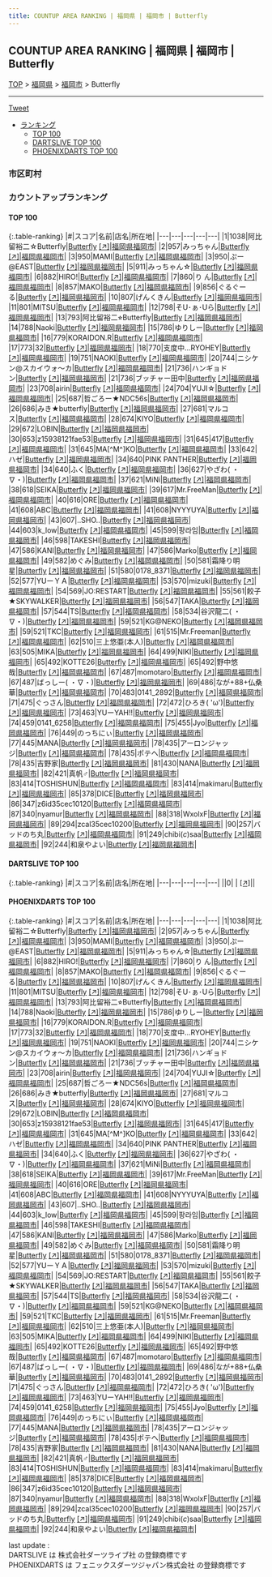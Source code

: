 ```yaml
---
title: COUNTUP AREA RANKING | 福岡県 | 福岡市 | Butterfly
---
```

## COUNTUP AREA RANKING | 福岡県 | 福岡市 | Butterfly

[TOP](/darts/rank/) > [福岡県](/darts/rank/福岡県/) > [福岡市](/darts/rank/福岡県/福岡市/) > Butterfly

___

<a href="https://twitter.com/share?ref_src=twsrc%5Etfw" data-text="COUNTUP AREA RANKING | 福岡県福岡市Butterfly" class="twitter-share-button" data-hashtags="DARTSLIVE,PHOENIXDARTS,darts,ダーツ" data-show-count="false">Tweet</a>

* [ランキング](#カウントアップランキング)
    * [TOP 100](#top-100)
    * [DARTSLIVE TOP 100](#dartslive-top-100)
    * [PHOENIXDARTS TOP 100](#phoenixdarts-top-100)

### 市区町村

<ul>

</ul>

### カウントアップランキング

#### TOP 100



{:.table-ranking}
|#|スコア|名前|店名|所在地|
|---|---|---|---|---|
|1|1038|<span class="rank-name-pd">阿比留裕二☆Butterfly</span>|<a href="/darts/rank/shops/8212.html">Butterfly</a> <a href="https://vs.phoenixdarts.com/jp/shop/shopDetailInfo/s_8212?s_seq=8212">[↗]</a>|<a href="/darts/rank/福岡県/福岡市">福岡県福岡市</a>|
|2|957|<span class="rank-name-pd">みっちゃん</span>|<a href="/darts/rank/shops/8212.html">Butterfly</a> <a href="https://vs.phoenixdarts.com/jp/shop/shopDetailInfo/s_8212?s_seq=8212">[↗]</a>|<a href="/darts/rank/福岡県/福岡市">福岡県福岡市</a>|
|3|950|<span class="rank-name-pd">MAMI</span>|<a href="/darts/rank/shops/8212.html">Butterfly</a> <a href="https://vs.phoenixdarts.com/jp/shop/shopDetailInfo/s_8212?s_seq=8212">[↗]</a>|<a href="/darts/rank/福岡県/福岡市">福岡県福岡市</a>|
|3|950|<span class="rank-name-pd">ぷー@EAST</span>|<a href="/darts/rank/shops/8212.html">Butterfly</a> <a href="https://vs.phoenixdarts.com/jp/shop/shopDetailInfo/s_8212?s_seq=8212">[↗]</a>|<a href="/darts/rank/福岡県/福岡市">福岡県福岡市</a>|
|5|911|<span class="rank-name-pd">みっちゃん☆</span>|<a href="/darts/rank/shops/8212.html">Butterfly</a> <a href="https://vs.phoenixdarts.com/jp/shop/shopDetailInfo/s_8212?s_seq=8212">[↗]</a>|<a href="/darts/rank/福岡県/福岡市">福岡県福岡市</a>|
|6|882|<span class="rank-name-pd">HIRO!</span>|<a href="/darts/rank/shops/8212.html">Butterfly</a> <a href="https://vs.phoenixdarts.com/jp/shop/shopDetailInfo/s_8212?s_seq=8212">[↗]</a>|<a href="/darts/rank/福岡県/福岡市">福岡県福岡市</a>|
|7|860|<span class="rank-name-pd">り  ん</span>|<a href="/darts/rank/shops/8212.html">Butterfly</a> <a href="https://vs.phoenixdarts.com/jp/shop/shopDetailInfo/s_8212?s_seq=8212">[↗]</a>|<a href="/darts/rank/福岡県/福岡市">福岡県福岡市</a>|
|8|857|<span class="rank-name-pd">MAKO</span>|<a href="/darts/rank/shops/8212.html">Butterfly</a> <a href="https://vs.phoenixdarts.com/jp/shop/shopDetailInfo/s_8212?s_seq=8212">[↗]</a>|<a href="/darts/rank/福岡県/福岡市">福岡県福岡市</a>|
|9|856|<span class="rank-name-pd">ぐるぐーる</span>|<a href="/darts/rank/shops/8212.html">Butterfly</a> <a href="https://vs.phoenixdarts.com/jp/shop/shopDetailInfo/s_8212?s_seq=8212">[↗]</a>|<a href="/darts/rank/福岡県/福岡市">福岡県福岡市</a>|
|10|807|<span class="rank-name-pd">げんくきん</span>|<a href="/darts/rank/shops/8212.html">Butterfly</a> <a href="https://vs.phoenixdarts.com/jp/shop/shopDetailInfo/s_8212?s_seq=8212">[↗]</a>|<a href="/darts/rank/福岡県/福岡市">福岡県福岡市</a>|
|11|801|<span class="rank-name-pd">MITSU</span>|<a href="/darts/rank/shops/8212.html">Butterfly</a> <a href="https://vs.phoenixdarts.com/jp/shop/shopDetailInfo/s_8212?s_seq=8212">[↗]</a>|<a href="/darts/rank/福岡県/福岡市">福岡県福岡市</a>|
|12|798|<span class="rank-name-pd">そU･ぁ･Uら</span>|<a href="/darts/rank/shops/8212.html">Butterfly</a> <a href="https://vs.phoenixdarts.com/jp/shop/shopDetailInfo/s_8212?s_seq=8212">[↗]</a>|<a href="/darts/rank/福岡県/福岡市">福岡県福岡市</a>|
|13|793|<span class="rank-name-pd">阿比留裕二⭐︎Butterfly</span>|<a href="/darts/rank/shops/8212.html">Butterfly</a> <a href="https://vs.phoenixdarts.com/jp/shop/shopDetailInfo/s_8212?s_seq=8212">[↗]</a>|<a href="/darts/rank/福岡県/福岡市">福岡県福岡市</a>|
|14|788|<span class="rank-name-pd">Naoki</span>|<a href="/darts/rank/shops/8212.html">Butterfly</a> <a href="https://vs.phoenixdarts.com/jp/shop/shopDetailInfo/s_8212?s_seq=8212">[↗]</a>|<a href="/darts/rank/福岡県/福岡市">福岡県福岡市</a>|
|15|786|<span class="rank-name-pd">ゆりしー</span>|<a href="/darts/rank/shops/8212.html">Butterfly</a> <a href="https://vs.phoenixdarts.com/jp/shop/shopDetailInfo/s_8212?s_seq=8212">[↗]</a>|<a href="/darts/rank/福岡県/福岡市">福岡県福岡市</a>|
|16|779|<span class="rank-name-pd">KORAIDON.R</span>|<a href="/darts/rank/shops/8212.html">Butterfly</a> <a href="https://vs.phoenixdarts.com/jp/shop/shopDetailInfo/s_8212?s_seq=8212">[↗]</a>|<a href="/darts/rank/福岡県/福岡市">福岡県福岡市</a>|
|17|773|<span class="rank-name-pd">32</span>|<a href="/darts/rank/shops/8212.html">Butterfly</a> <a href="https://vs.phoenixdarts.com/jp/shop/shopDetailInfo/s_8212?s_seq=8212">[↗]</a>|<a href="/darts/rank/福岡県/福岡市">福岡県福岡市</a>|
|18|770|<span class="rank-name-pd">支度中…RYOHEY</span>|<a href="/darts/rank/shops/8212.html">Butterfly</a> <a href="https://vs.phoenixdarts.com/jp/shop/shopDetailInfo/s_8212?s_seq=8212">[↗]</a>|<a href="/darts/rank/福岡県/福岡市">福岡県福岡市</a>|
|19|751|<span class="rank-name-pd">NAOKI</span>|<a href="/darts/rank/shops/8212.html">Butterfly</a> <a href="https://vs.phoenixdarts.com/jp/shop/shopDetailInfo/s_8212?s_seq=8212">[↗]</a>|<a href="/darts/rank/福岡県/福岡市">福岡県福岡市</a>|
|20|744|<span class="rank-name-pd">ニシケン@スカイウォ～カ</span>|<a href="/darts/rank/shops/8212.html">Butterfly</a> <a href="https://vs.phoenixdarts.com/jp/shop/shopDetailInfo/s_8212?s_seq=8212">[↗]</a>|<a href="/darts/rank/福岡県/福岡市">福岡県福岡市</a>|
|21|736|<span class="rank-name-pd">ハンギョドン</span>|<a href="/darts/rank/shops/8212.html">Butterfly</a> <a href="https://vs.phoenixdarts.com/jp/shop/shopDetailInfo/s_8212?s_seq=8212">[↗]</a>|<a href="/darts/rank/福岡県/福岡市">福岡県福岡市</a>|
|21|736|<span class="rank-name-pd">ブッチャー田中</span>|<a href="/darts/rank/shops/8212.html">Butterfly</a> <a href="https://vs.phoenixdarts.com/jp/shop/shopDetailInfo/s_8212?s_seq=8212">[↗]</a>|<a href="/darts/rank/福岡県/福岡市">福岡県福岡市</a>|
|23|708|<span class="rank-name-pd">airin</span>|<a href="/darts/rank/shops/8212.html">Butterfly</a> <a href="https://vs.phoenixdarts.com/jp/shop/shopDetailInfo/s_8212?s_seq=8212">[↗]</a>|<a href="/darts/rank/福岡県/福岡市">福岡県福岡市</a>|
|24|704|<span class="rank-name-pd">YUJI☆</span>|<a href="/darts/rank/shops/8212.html">Butterfly</a> <a href="https://vs.phoenixdarts.com/jp/shop/shopDetailInfo/s_8212?s_seq=8212">[↗]</a>|<a href="/darts/rank/福岡県/福岡市">福岡県福岡市</a>|
|25|687|<span class="rank-name-pd">哲ごろー★NDC56s</span>|<a href="/darts/rank/shops/8212.html">Butterfly</a> <a href="https://vs.phoenixdarts.com/jp/shop/shopDetailInfo/s_8212?s_seq=8212">[↗]</a>|<a href="/darts/rank/福岡県/福岡市">福岡県福岡市</a>|
|26|686|<span class="rank-name-pd">みき★butterfly</span>|<a href="/darts/rank/shops/8212.html">Butterfly</a> <a href="https://vs.phoenixdarts.com/jp/shop/shopDetailInfo/s_8212?s_seq=8212">[↗]</a>|<a href="/darts/rank/福岡県/福岡市">福岡県福岡市</a>|
|27|681|<span class="rank-name-pd">マルコス</span>|<a href="/darts/rank/shops/8212.html">Butterfly</a> <a href="https://vs.phoenixdarts.com/jp/shop/shopDetailInfo/s_8212?s_seq=8212">[↗]</a>|<a href="/darts/rank/福岡県/福岡市">福岡県福岡市</a>|
|28|674|<span class="rank-name-pd">KIYO</span>|<a href="/darts/rank/shops/8212.html">Butterfly</a> <a href="https://vs.phoenixdarts.com/jp/shop/shopDetailInfo/s_8212?s_seq=8212">[↗]</a>|<a href="/darts/rank/福岡県/福岡市">福岡県福岡市</a>|
|29|672|<span class="rank-name-pd">LOBIN</span>|<a href="/darts/rank/shops/8212.html">Butterfly</a> <a href="https://vs.phoenixdarts.com/jp/shop/shopDetailInfo/s_8212?s_seq=8212">[↗]</a>|<a href="/darts/rank/福岡県/福岡市">福岡県福岡市</a>|
|30|653|<span class="rank-name-pd">z15938121fae53</span>|<a href="/darts/rank/shops/8212.html">Butterfly</a> <a href="https://vs.phoenixdarts.com/jp/shop/shopDetailInfo/s_8212?s_seq=8212">[↗]</a>|<a href="/darts/rank/福岡県/福岡市">福岡県福岡市</a>|
|31|645|<span class="rank-name-pd">417</span>|<a href="/darts/rank/shops/8212.html">Butterfly</a> <a href="https://vs.phoenixdarts.com/jp/shop/shopDetailInfo/s_8212?s_seq=8212">[↗]</a>|<a href="/darts/rank/福岡県/福岡市">福岡県福岡市</a>|
|31|645|<span class="rank-name-pd">MA[^M^]KO</span>|<a href="/darts/rank/shops/8212.html">Butterfly</a> <a href="https://vs.phoenixdarts.com/jp/shop/shopDetailInfo/s_8212?s_seq=8212">[↗]</a>|<a href="/darts/rank/福岡県/福岡市">福岡県福岡市</a>|
|33|642|<span class="rank-name-pd">ハゼ</span>|<a href="/darts/rank/shops/8212.html">Butterfly</a> <a href="https://vs.phoenixdarts.com/jp/shop/shopDetailInfo/s_8212?s_seq=8212">[↗]</a>|<a href="/darts/rank/福岡県/福岡市">福岡県福岡市</a>|
|34|640|<span class="rank-name-pd">PINK PANTHER</span>|<a href="/darts/rank/shops/8212.html">Butterfly</a> <a href="https://vs.phoenixdarts.com/jp/shop/shopDetailInfo/s_8212?s_seq=8212">[↗]</a>|<a href="/darts/rank/福岡県/福岡市">福岡県福岡市</a>|
|34|640|<span class="rank-name-pd">ふく</span>|<a href="/darts/rank/shops/8212.html">Butterfly</a> <a href="https://vs.phoenixdarts.com/jp/shop/shopDetailInfo/s_8212?s_seq=8212">[↗]</a>|<a href="/darts/rank/福岡県/福岡市">福岡県福岡市</a>|
|36|627|<span class="rank-name-pd">やざわ( ・∇・)</span>|<a href="/darts/rank/shops/8212.html">Butterfly</a> <a href="https://vs.phoenixdarts.com/jp/shop/shopDetailInfo/s_8212?s_seq=8212">[↗]</a>|<a href="/darts/rank/福岡県/福岡市">福岡県福岡市</a>|
|37|621|<span class="rank-name-pd">MiNi</span>|<a href="/darts/rank/shops/8212.html">Butterfly</a> <a href="https://vs.phoenixdarts.com/jp/shop/shopDetailInfo/s_8212?s_seq=8212">[↗]</a>|<a href="/darts/rank/福岡県/福岡市">福岡県福岡市</a>|
|38|618|<span class="rank-name-pd">SEIKA</span>|<a href="/darts/rank/shops/8212.html">Butterfly</a> <a href="https://vs.phoenixdarts.com/jp/shop/shopDetailInfo/s_8212?s_seq=8212">[↗]</a>|<a href="/darts/rank/福岡県/福岡市">福岡県福岡市</a>|
|39|617|<span class="rank-name-pd">Mr.FreeMan</span>|<a href="/darts/rank/shops/8212.html">Butterfly</a> <a href="https://vs.phoenixdarts.com/jp/shop/shopDetailInfo/s_8212?s_seq=8212">[↗]</a>|<a href="/darts/rank/福岡県/福岡市">福岡県福岡市</a>|
|40|616|<span class="rank-name-pd">ORE</span>|<a href="/darts/rank/shops/8212.html">Butterfly</a> <a href="https://vs.phoenixdarts.com/jp/shop/shopDetailInfo/s_8212?s_seq=8212">[↗]</a>|<a href="/darts/rank/福岡県/福岡市">福岡県福岡市</a>|
|41|608|<span class="rank-name-pd">ABC</span>|<a href="/darts/rank/shops/8212.html">Butterfly</a> <a href="https://vs.phoenixdarts.com/jp/shop/shopDetailInfo/s_8212?s_seq=8212">[↗]</a>|<a href="/darts/rank/福岡県/福岡市">福岡県福岡市</a>|
|41|608|<span class="rank-name-pd">NYYYUYA</span>|<a href="/darts/rank/shops/8212.html">Butterfly</a> <a href="https://vs.phoenixdarts.com/jp/shop/shopDetailInfo/s_8212?s_seq=8212">[↗]</a>|<a href="/darts/rank/福岡県/福岡市">福岡県福岡市</a>|
|43|607|<span class="rank-name-pd">..SHO..</span>|<a href="/darts/rank/shops/8212.html">Butterfly</a> <a href="https://vs.phoenixdarts.com/jp/shop/shopDetailInfo/s_8212?s_seq=8212">[↗]</a>|<a href="/darts/rank/福岡県/福岡市">福岡県福岡市</a>|
|44|603|<span class="rank-name-pd">k_low</span>|<a href="/darts/rank/shops/8212.html">Butterfly</a> <a href="https://vs.phoenixdarts.com/jp/shop/shopDetailInfo/s_8212?s_seq=8212">[↗]</a>|<a href="/darts/rank/福岡県/福岡市">福岡県福岡市</a>|
|45|599|<span class="rank-name-pd">팡라임</span>|<a href="/darts/rank/shops/8212.html">Butterfly</a> <a href="https://vs.phoenixdarts.com/jp/shop/shopDetailInfo/s_8212?s_seq=8212">[↗]</a>|<a href="/darts/rank/福岡県/福岡市">福岡県福岡市</a>|
|46|598|<span class="rank-name-pd">TAKESHI</span>|<a href="/darts/rank/shops/8212.html">Butterfly</a> <a href="https://vs.phoenixdarts.com/jp/shop/shopDetailInfo/s_8212?s_seq=8212">[↗]</a>|<a href="/darts/rank/福岡県/福岡市">福岡県福岡市</a>|
|47|586|<span class="rank-name-pd">KANI</span>|<a href="/darts/rank/shops/8212.html">Butterfly</a> <a href="https://vs.phoenixdarts.com/jp/shop/shopDetailInfo/s_8212?s_seq=8212">[↗]</a>|<a href="/darts/rank/福岡県/福岡市">福岡県福岡市</a>|
|47|586|<span class="rank-name-pd">Marko</span>|<a href="/darts/rank/shops/8212.html">Butterfly</a> <a href="https://vs.phoenixdarts.com/jp/shop/shopDetailInfo/s_8212?s_seq=8212">[↗]</a>|<a href="/darts/rank/福岡県/福岡市">福岡県福岡市</a>|
|49|582|<span class="rank-name-pd">めぐみ</span>|<a href="/darts/rank/shops/8212.html">Butterfly</a> <a href="https://vs.phoenixdarts.com/jp/shop/shopDetailInfo/s_8212?s_seq=8212">[↗]</a>|<a href="/darts/rank/福岡県/福岡市">福岡県福岡市</a>|
|50|581|<span class="rank-name-pd">霜降り明星</span>|<a href="/darts/rank/shops/8212.html">Butterfly</a> <a href="https://vs.phoenixdarts.com/jp/shop/shopDetailInfo/s_8212?s_seq=8212">[↗]</a>|<a href="/darts/rank/福岡県/福岡市">福岡県福岡市</a>|
|51|580|<span class="rank-name-pd">0178_8371</span>|<a href="/darts/rank/shops/8212.html">Butterfly</a> <a href="https://vs.phoenixdarts.com/jp/shop/shopDetailInfo/s_8212?s_seq=8212">[↗]</a>|<a href="/darts/rank/福岡県/福岡市">福岡県福岡市</a>|
|52|577|<span class="rank-name-pd">YUーＹＡ</span>|<a href="/darts/rank/shops/8212.html">Butterfly</a> <a href="https://vs.phoenixdarts.com/jp/shop/shopDetailInfo/s_8212?s_seq=8212">[↗]</a>|<a href="/darts/rank/福岡県/福岡市">福岡県福岡市</a>|
|53|570|<span class="rank-name-pd">mizuki</span>|<a href="/darts/rank/shops/8212.html">Butterfly</a> <a href="https://vs.phoenixdarts.com/jp/shop/shopDetailInfo/s_8212?s_seq=8212">[↗]</a>|<a href="/darts/rank/福岡県/福岡市">福岡県福岡市</a>|
|54|569|<span class="rank-name-pd">JO:RESTART</span>|<a href="/darts/rank/shops/8212.html">Butterfly</a> <a href="https://vs.phoenixdarts.com/jp/shop/shopDetailInfo/s_8212?s_seq=8212">[↗]</a>|<a href="/darts/rank/福岡県/福岡市">福岡県福岡市</a>|
|55|561|<span class="rank-name-pd">餃子★SKYWALKER</span>|<a href="/darts/rank/shops/8212.html">Butterfly</a> <a href="https://vs.phoenixdarts.com/jp/shop/shopDetailInfo/s_8212?s_seq=8212">[↗]</a>|<a href="/darts/rank/福岡県/福岡市">福岡県福岡市</a>|
|56|547|<span class="rank-name-pd">TAKA</span>|<a href="/darts/rank/shops/8212.html">Butterfly</a> <a href="https://vs.phoenixdarts.com/jp/shop/shopDetailInfo/s_8212?s_seq=8212">[↗]</a>|<a href="/darts/rank/福岡県/福岡市">福岡県福岡市</a>|
|57|544|<span class="rank-name-pd">TS</span>|<a href="/darts/rank/shops/8212.html">Butterfly</a> <a href="https://vs.phoenixdarts.com/jp/shop/shopDetailInfo/s_8212?s_seq=8212">[↗]</a>|<a href="/darts/rank/福岡県/福岡市">福岡県福岡市</a>|
|58|534|<span class="rank-name-pd">谷沢龍二( ・∇・)</span>|<a href="/darts/rank/shops/8212.html">Butterfly</a> <a href="https://vs.phoenixdarts.com/jp/shop/shopDetailInfo/s_8212?s_seq=8212">[↗]</a>|<a href="/darts/rank/福岡県/福岡市">福岡県福岡市</a>|
|59|521|<span class="rank-name-pd">KG@NEKO</span>|<a href="/darts/rank/shops/8212.html">Butterfly</a> <a href="https://vs.phoenixdarts.com/jp/shop/shopDetailInfo/s_8212?s_seq=8212">[↗]</a>|<a href="/darts/rank/福岡県/福岡市">福岡県福岡市</a>|
|59|521|<span class="rank-name-pd">TKC</span>|<a href="/darts/rank/shops/8212.html">Butterfly</a> <a href="https://vs.phoenixdarts.com/jp/shop/shopDetailInfo/s_8212?s_seq=8212">[↗]</a>|<a href="/darts/rank/福岡県/福岡市">福岡県福岡市</a>|
|61|515|<span class="rank-name-pd">Mr.Freeman</span>|<a href="/darts/rank/shops/8212.html">Butterfly</a> <a href="https://vs.phoenixdarts.com/jp/shop/shopDetailInfo/s_8212?s_seq=8212">[↗]</a>|<a href="/darts/rank/福岡県/福岡市">福岡県福岡市</a>|
|62|510|<span class="rank-name-pd">三上悠亜(本人)</span>|<a href="/darts/rank/shops/8212.html">Butterfly</a> <a href="https://vs.phoenixdarts.com/jp/shop/shopDetailInfo/s_8212?s_seq=8212">[↗]</a>|<a href="/darts/rank/福岡県/福岡市">福岡県福岡市</a>|
|63|505|<span class="rank-name-pd">MIKA</span>|<a href="/darts/rank/shops/8212.html">Butterfly</a> <a href="https://vs.phoenixdarts.com/jp/shop/shopDetailInfo/s_8212?s_seq=8212">[↗]</a>|<a href="/darts/rank/福岡県/福岡市">福岡県福岡市</a>|
|64|499|<span class="rank-name-pd">NIKI</span>|<a href="/darts/rank/shops/8212.html">Butterfly</a> <a href="https://vs.phoenixdarts.com/jp/shop/shopDetailInfo/s_8212?s_seq=8212">[↗]</a>|<a href="/darts/rank/福岡県/福岡市">福岡県福岡市</a>|
|65|492|<span class="rank-name-pd">KOTTE26</span>|<a href="/darts/rank/shops/8212.html">Butterfly</a> <a href="https://vs.phoenixdarts.com/jp/shop/shopDetailInfo/s_8212?s_seq=8212">[↗]</a>|<a href="/darts/rank/福岡県/福岡市">福岡県福岡市</a>|
|65|492|<span class="rank-name-pd">野中悠哉</span>|<a href="/darts/rank/shops/8212.html">Butterfly</a> <a href="https://vs.phoenixdarts.com/jp/shop/shopDetailInfo/s_8212?s_seq=8212">[↗]</a>|<a href="/darts/rank/福岡県/福岡市">福岡県福岡市</a>|
|67|487|<span class="rank-name-pd">momotaro</span>|<a href="/darts/rank/shops/8212.html">Butterfly</a> <a href="https://vs.phoenixdarts.com/jp/shop/shopDetailInfo/s_8212?s_seq=8212">[↗]</a>|<a href="/darts/rank/福岡県/福岡市">福岡県福岡市</a>|
|67|487|<span class="rank-name-pd">ばっしー( ・∇・)</span>|<a href="/darts/rank/shops/8212.html">Butterfly</a> <a href="https://vs.phoenixdarts.com/jp/shop/shopDetailInfo/s_8212?s_seq=8212">[↗]</a>|<a href="/darts/rank/福岡県/福岡市">福岡県福岡市</a>|
|69|486|<span class="rank-name-pd">なが+88+仏桑華</span>|<a href="/darts/rank/shops/8212.html">Butterfly</a> <a href="https://vs.phoenixdarts.com/jp/shop/shopDetailInfo/s_8212?s_seq=8212">[↗]</a>|<a href="/darts/rank/福岡県/福岡市">福岡県福岡市</a>|
|70|483|<span class="rank-name-pd">0141_2892</span>|<a href="/darts/rank/shops/8212.html">Butterfly</a> <a href="https://vs.phoenixdarts.com/jp/shop/shopDetailInfo/s_8212?s_seq=8212">[↗]</a>|<a href="/darts/rank/福岡県/福岡市">福岡県福岡市</a>|
|71|475|<span class="rank-name-pd">ぐっさん</span>|<a href="/darts/rank/shops/8212.html">Butterfly</a> <a href="https://vs.phoenixdarts.com/jp/shop/shopDetailInfo/s_8212?s_seq=8212">[↗]</a>|<a href="/darts/rank/福岡県/福岡市">福岡県福岡市</a>|
|72|472|<span class="rank-name-pd">ひろき( &#x27;ω&#x27;)</span>|<a href="/darts/rank/shops/8212.html">Butterfly</a> <a href="https://vs.phoenixdarts.com/jp/shop/shopDetailInfo/s_8212?s_seq=8212">[↗]</a>|<a href="/darts/rank/福岡県/福岡市">福岡県福岡市</a>|
|73|463|<span class="rank-name-pd">YUーYAH‼︎</span>|<a href="/darts/rank/shops/8212.html">Butterfly</a> <a href="https://vs.phoenixdarts.com/jp/shop/shopDetailInfo/s_8212?s_seq=8212">[↗]</a>|<a href="/darts/rank/福岡県/福岡市">福岡県福岡市</a>|
|74|459|<span class="rank-name-pd">0141_6258</span>|<a href="/darts/rank/shops/8212.html">Butterfly</a> <a href="https://vs.phoenixdarts.com/jp/shop/shopDetailInfo/s_8212?s_seq=8212">[↗]</a>|<a href="/darts/rank/福岡県/福岡市">福岡県福岡市</a>|
|75|455|<span class="rank-name-pd">Jyo</span>|<a href="/darts/rank/shops/8212.html">Butterfly</a> <a href="https://vs.phoenixdarts.com/jp/shop/shopDetailInfo/s_8212?s_seq=8212">[↗]</a>|<a href="/darts/rank/福岡県/福岡市">福岡県福岡市</a>|
|76|449|<span class="rank-name-pd">のっちにぃ</span>|<a href="/darts/rank/shops/8212.html">Butterfly</a> <a href="https://vs.phoenixdarts.com/jp/shop/shopDetailInfo/s_8212?s_seq=8212">[↗]</a>|<a href="/darts/rank/福岡県/福岡市">福岡県福岡市</a>|
|77|445|<span class="rank-name-pd">MANA</span>|<a href="/darts/rank/shops/8212.html">Butterfly</a> <a href="https://vs.phoenixdarts.com/jp/shop/shopDetailInfo/s_8212?s_seq=8212">[↗]</a>|<a href="/darts/rank/福岡県/福岡市">福岡県福岡市</a>|
|78|435|<span class="rank-name-pd">アーロンジャッジ</span>|<a href="/darts/rank/shops/8212.html">Butterfly</a> <a href="https://vs.phoenixdarts.com/jp/shop/shopDetailInfo/s_8212?s_seq=8212">[↗]</a>|<a href="/darts/rank/福岡県/福岡市">福岡県福岡市</a>|
|78|435|<span class="rank-name-pd">ポテヘ</span>|<a href="/darts/rank/shops/8212.html">Butterfly</a> <a href="https://vs.phoenixdarts.com/jp/shop/shopDetailInfo/s_8212?s_seq=8212">[↗]</a>|<a href="/darts/rank/福岡県/福岡市">福岡県福岡市</a>|
|78|435|<span class="rank-name-pd">吉野家</span>|<a href="/darts/rank/shops/8212.html">Butterfly</a> <a href="https://vs.phoenixdarts.com/jp/shop/shopDetailInfo/s_8212?s_seq=8212">[↗]</a>|<a href="/darts/rank/福岡県/福岡市">福岡県福岡市</a>|
|81|430|<span class="rank-name-pd">NANA</span>|<a href="/darts/rank/shops/8212.html">Butterfly</a> <a href="https://vs.phoenixdarts.com/jp/shop/shopDetailInfo/s_8212?s_seq=8212">[↗]</a>|<a href="/darts/rank/福岡県/福岡市">福岡県福岡市</a>|
|82|421|<span class="rank-name-pd">真帆♂</span>|<a href="/darts/rank/shops/8212.html">Butterfly</a> <a href="https://vs.phoenixdarts.com/jp/shop/shopDetailInfo/s_8212?s_seq=8212">[↗]</a>|<a href="/darts/rank/福岡県/福岡市">福岡県福岡市</a>|
|83|414|<span class="rank-name-pd">TOSHISHUN</span>|<a href="/darts/rank/shops/8212.html">Butterfly</a> <a href="https://vs.phoenixdarts.com/jp/shop/shopDetailInfo/s_8212?s_seq=8212">[↗]</a>|<a href="/darts/rank/福岡県/福岡市">福岡県福岡市</a>|
|83|414|<span class="rank-name-pd">makimaru</span>|<a href="/darts/rank/shops/8212.html">Butterfly</a> <a href="https://vs.phoenixdarts.com/jp/shop/shopDetailInfo/s_8212?s_seq=8212">[↗]</a>|<a href="/darts/rank/福岡県/福岡市">福岡県福岡市</a>|
|85|378|<span class="rank-name-pd">DICE</span>|<a href="/darts/rank/shops/8212.html">Butterfly</a> <a href="https://vs.phoenixdarts.com/jp/shop/shopDetailInfo/s_8212?s_seq=8212">[↗]</a>|<a href="/darts/rank/福岡県/福岡市">福岡県福岡市</a>|
|86|347|<span class="rank-name-pd">z6id35cec10120</span>|<a href="/darts/rank/shops/8212.html">Butterfly</a> <a href="https://vs.phoenixdarts.com/jp/shop/shopDetailInfo/s_8212?s_seq=8212">[↗]</a>|<a href="/darts/rank/福岡県/福岡市">福岡県福岡市</a>|
|87|340|<span class="rank-name-pd">nyamur</span>|<a href="/darts/rank/shops/8212.html">Butterfly</a> <a href="https://vs.phoenixdarts.com/jp/shop/shopDetailInfo/s_8212?s_seq=8212">[↗]</a>|<a href="/darts/rank/福岡県/福岡市">福岡県福岡市</a>|
|88|318|<span class="rank-name-pd">WxolxF</span>|<a href="/darts/rank/shops/8212.html">Butterfly</a> <a href="https://vs.phoenixdarts.com/jp/shop/shopDetailInfo/s_8212?s_seq=8212">[↗]</a>|<a href="/darts/rank/福岡県/福岡市">福岡県福岡市</a>|
|89|294|<span class="rank-name-pd">zcal35cec10200</span>|<a href="/darts/rank/shops/8212.html">Butterfly</a> <a href="https://vs.phoenixdarts.com/jp/shop/shopDetailInfo/s_8212?s_seq=8212">[↗]</a>|<a href="/darts/rank/福岡県/福岡市">福岡県福岡市</a>|
|90|257|<span class="rank-name-pd">バッドのち丸</span>|<a href="/darts/rank/shops/8212.html">Butterfly</a> <a href="https://vs.phoenixdarts.com/jp/shop/shopDetailInfo/s_8212?s_seq=8212">[↗]</a>|<a href="/darts/rank/福岡県/福岡市">福岡県福岡市</a>|
|91|249|<span class="rank-name-pd">chibi(*с*)saa</span>|<a href="/darts/rank/shops/8212.html">Butterfly</a> <a href="https://vs.phoenixdarts.com/jp/shop/shopDetailInfo/s_8212?s_seq=8212">[↗]</a>|<a href="/darts/rank/福岡県/福岡市">福岡県福岡市</a>|
|92|244|<span class="rank-name-pd">和泉やよい</span>|<a href="/darts/rank/shops/8212.html">Butterfly</a> <a href="https://vs.phoenixdarts.com/jp/shop/shopDetailInfo/s_8212?s_seq=8212">[↗]</a>|<a href="/darts/rank/福岡県/福岡市">福岡県福岡市</a>|


#### DARTSLIVE TOP 100



{:.table-ranking}
|#|スコア|名前|店名|所在地|
|---|---|---|---|---|
||0|<span class="rank-name-dl"> </span>|<a href="/darts/rank/shops/.html"></a> <a href="">[↗]</a>|<a href="/darts/rank//"></a>|


#### PHOENIXDARTS TOP 100



{:.table-ranking}
|#|スコア|名前|店名|所在地|
|---|---|---|---|---|
|1|1038|<span class="rank-name-pd">阿比留裕二☆Butterfly</span>|<a href="/darts/rank/shops/8212.html">Butterfly</a> <a href="https://vs.phoenixdarts.com/jp/shop/shopDetailInfo/s_8212?s_seq=8212">[↗]</a>|<a href="/darts/rank/福岡県/福岡市">福岡県福岡市</a>|
|2|957|<span class="rank-name-pd">みっちゃん</span>|<a href="/darts/rank/shops/8212.html">Butterfly</a> <a href="https://vs.phoenixdarts.com/jp/shop/shopDetailInfo/s_8212?s_seq=8212">[↗]</a>|<a href="/darts/rank/福岡県/福岡市">福岡県福岡市</a>|
|3|950|<span class="rank-name-pd">MAMI</span>|<a href="/darts/rank/shops/8212.html">Butterfly</a> <a href="https://vs.phoenixdarts.com/jp/shop/shopDetailInfo/s_8212?s_seq=8212">[↗]</a>|<a href="/darts/rank/福岡県/福岡市">福岡県福岡市</a>|
|3|950|<span class="rank-name-pd">ぷー@EAST</span>|<a href="/darts/rank/shops/8212.html">Butterfly</a> <a href="https://vs.phoenixdarts.com/jp/shop/shopDetailInfo/s_8212?s_seq=8212">[↗]</a>|<a href="/darts/rank/福岡県/福岡市">福岡県福岡市</a>|
|5|911|<span class="rank-name-pd">みっちゃん☆</span>|<a href="/darts/rank/shops/8212.html">Butterfly</a> <a href="https://vs.phoenixdarts.com/jp/shop/shopDetailInfo/s_8212?s_seq=8212">[↗]</a>|<a href="/darts/rank/福岡県/福岡市">福岡県福岡市</a>|
|6|882|<span class="rank-name-pd">HIRO!</span>|<a href="/darts/rank/shops/8212.html">Butterfly</a> <a href="https://vs.phoenixdarts.com/jp/shop/shopDetailInfo/s_8212?s_seq=8212">[↗]</a>|<a href="/darts/rank/福岡県/福岡市">福岡県福岡市</a>|
|7|860|<span class="rank-name-pd">り  ん</span>|<a href="/darts/rank/shops/8212.html">Butterfly</a> <a href="https://vs.phoenixdarts.com/jp/shop/shopDetailInfo/s_8212?s_seq=8212">[↗]</a>|<a href="/darts/rank/福岡県/福岡市">福岡県福岡市</a>|
|8|857|<span class="rank-name-pd">MAKO</span>|<a href="/darts/rank/shops/8212.html">Butterfly</a> <a href="https://vs.phoenixdarts.com/jp/shop/shopDetailInfo/s_8212?s_seq=8212">[↗]</a>|<a href="/darts/rank/福岡県/福岡市">福岡県福岡市</a>|
|9|856|<span class="rank-name-pd">ぐるぐーる</span>|<a href="/darts/rank/shops/8212.html">Butterfly</a> <a href="https://vs.phoenixdarts.com/jp/shop/shopDetailInfo/s_8212?s_seq=8212">[↗]</a>|<a href="/darts/rank/福岡県/福岡市">福岡県福岡市</a>|
|10|807|<span class="rank-name-pd">げんくきん</span>|<a href="/darts/rank/shops/8212.html">Butterfly</a> <a href="https://vs.phoenixdarts.com/jp/shop/shopDetailInfo/s_8212?s_seq=8212">[↗]</a>|<a href="/darts/rank/福岡県/福岡市">福岡県福岡市</a>|
|11|801|<span class="rank-name-pd">MITSU</span>|<a href="/darts/rank/shops/8212.html">Butterfly</a> <a href="https://vs.phoenixdarts.com/jp/shop/shopDetailInfo/s_8212?s_seq=8212">[↗]</a>|<a href="/darts/rank/福岡県/福岡市">福岡県福岡市</a>|
|12|798|<span class="rank-name-pd">そU･ぁ･Uら</span>|<a href="/darts/rank/shops/8212.html">Butterfly</a> <a href="https://vs.phoenixdarts.com/jp/shop/shopDetailInfo/s_8212?s_seq=8212">[↗]</a>|<a href="/darts/rank/福岡県/福岡市">福岡県福岡市</a>|
|13|793|<span class="rank-name-pd">阿比留裕二⭐︎Butterfly</span>|<a href="/darts/rank/shops/8212.html">Butterfly</a> <a href="https://vs.phoenixdarts.com/jp/shop/shopDetailInfo/s_8212?s_seq=8212">[↗]</a>|<a href="/darts/rank/福岡県/福岡市">福岡県福岡市</a>|
|14|788|<span class="rank-name-pd">Naoki</span>|<a href="/darts/rank/shops/8212.html">Butterfly</a> <a href="https://vs.phoenixdarts.com/jp/shop/shopDetailInfo/s_8212?s_seq=8212">[↗]</a>|<a href="/darts/rank/福岡県/福岡市">福岡県福岡市</a>|
|15|786|<span class="rank-name-pd">ゆりしー</span>|<a href="/darts/rank/shops/8212.html">Butterfly</a> <a href="https://vs.phoenixdarts.com/jp/shop/shopDetailInfo/s_8212?s_seq=8212">[↗]</a>|<a href="/darts/rank/福岡県/福岡市">福岡県福岡市</a>|
|16|779|<span class="rank-name-pd">KORAIDON.R</span>|<a href="/darts/rank/shops/8212.html">Butterfly</a> <a href="https://vs.phoenixdarts.com/jp/shop/shopDetailInfo/s_8212?s_seq=8212">[↗]</a>|<a href="/darts/rank/福岡県/福岡市">福岡県福岡市</a>|
|17|773|<span class="rank-name-pd">32</span>|<a href="/darts/rank/shops/8212.html">Butterfly</a> <a href="https://vs.phoenixdarts.com/jp/shop/shopDetailInfo/s_8212?s_seq=8212">[↗]</a>|<a href="/darts/rank/福岡県/福岡市">福岡県福岡市</a>|
|18|770|<span class="rank-name-pd">支度中…RYOHEY</span>|<a href="/darts/rank/shops/8212.html">Butterfly</a> <a href="https://vs.phoenixdarts.com/jp/shop/shopDetailInfo/s_8212?s_seq=8212">[↗]</a>|<a href="/darts/rank/福岡県/福岡市">福岡県福岡市</a>|
|19|751|<span class="rank-name-pd">NAOKI</span>|<a href="/darts/rank/shops/8212.html">Butterfly</a> <a href="https://vs.phoenixdarts.com/jp/shop/shopDetailInfo/s_8212?s_seq=8212">[↗]</a>|<a href="/darts/rank/福岡県/福岡市">福岡県福岡市</a>|
|20|744|<span class="rank-name-pd">ニシケン@スカイウォ～カ</span>|<a href="/darts/rank/shops/8212.html">Butterfly</a> <a href="https://vs.phoenixdarts.com/jp/shop/shopDetailInfo/s_8212?s_seq=8212">[↗]</a>|<a href="/darts/rank/福岡県/福岡市">福岡県福岡市</a>|
|21|736|<span class="rank-name-pd">ハンギョドン</span>|<a href="/darts/rank/shops/8212.html">Butterfly</a> <a href="https://vs.phoenixdarts.com/jp/shop/shopDetailInfo/s_8212?s_seq=8212">[↗]</a>|<a href="/darts/rank/福岡県/福岡市">福岡県福岡市</a>|
|21|736|<span class="rank-name-pd">ブッチャー田中</span>|<a href="/darts/rank/shops/8212.html">Butterfly</a> <a href="https://vs.phoenixdarts.com/jp/shop/shopDetailInfo/s_8212?s_seq=8212">[↗]</a>|<a href="/darts/rank/福岡県/福岡市">福岡県福岡市</a>|
|23|708|<span class="rank-name-pd">airin</span>|<a href="/darts/rank/shops/8212.html">Butterfly</a> <a href="https://vs.phoenixdarts.com/jp/shop/shopDetailInfo/s_8212?s_seq=8212">[↗]</a>|<a href="/darts/rank/福岡県/福岡市">福岡県福岡市</a>|
|24|704|<span class="rank-name-pd">YUJI☆</span>|<a href="/darts/rank/shops/8212.html">Butterfly</a> <a href="https://vs.phoenixdarts.com/jp/shop/shopDetailInfo/s_8212?s_seq=8212">[↗]</a>|<a href="/darts/rank/福岡県/福岡市">福岡県福岡市</a>|
|25|687|<span class="rank-name-pd">哲ごろー★NDC56s</span>|<a href="/darts/rank/shops/8212.html">Butterfly</a> <a href="https://vs.phoenixdarts.com/jp/shop/shopDetailInfo/s_8212?s_seq=8212">[↗]</a>|<a href="/darts/rank/福岡県/福岡市">福岡県福岡市</a>|
|26|686|<span class="rank-name-pd">みき★butterfly</span>|<a href="/darts/rank/shops/8212.html">Butterfly</a> <a href="https://vs.phoenixdarts.com/jp/shop/shopDetailInfo/s_8212?s_seq=8212">[↗]</a>|<a href="/darts/rank/福岡県/福岡市">福岡県福岡市</a>|
|27|681|<span class="rank-name-pd">マルコス</span>|<a href="/darts/rank/shops/8212.html">Butterfly</a> <a href="https://vs.phoenixdarts.com/jp/shop/shopDetailInfo/s_8212?s_seq=8212">[↗]</a>|<a href="/darts/rank/福岡県/福岡市">福岡県福岡市</a>|
|28|674|<span class="rank-name-pd">KIYO</span>|<a href="/darts/rank/shops/8212.html">Butterfly</a> <a href="https://vs.phoenixdarts.com/jp/shop/shopDetailInfo/s_8212?s_seq=8212">[↗]</a>|<a href="/darts/rank/福岡県/福岡市">福岡県福岡市</a>|
|29|672|<span class="rank-name-pd">LOBIN</span>|<a href="/darts/rank/shops/8212.html">Butterfly</a> <a href="https://vs.phoenixdarts.com/jp/shop/shopDetailInfo/s_8212?s_seq=8212">[↗]</a>|<a href="/darts/rank/福岡県/福岡市">福岡県福岡市</a>|
|30|653|<span class="rank-name-pd">z15938121fae53</span>|<a href="/darts/rank/shops/8212.html">Butterfly</a> <a href="https://vs.phoenixdarts.com/jp/shop/shopDetailInfo/s_8212?s_seq=8212">[↗]</a>|<a href="/darts/rank/福岡県/福岡市">福岡県福岡市</a>|
|31|645|<span class="rank-name-pd">417</span>|<a href="/darts/rank/shops/8212.html">Butterfly</a> <a href="https://vs.phoenixdarts.com/jp/shop/shopDetailInfo/s_8212?s_seq=8212">[↗]</a>|<a href="/darts/rank/福岡県/福岡市">福岡県福岡市</a>|
|31|645|<span class="rank-name-pd">MA[^M^]KO</span>|<a href="/darts/rank/shops/8212.html">Butterfly</a> <a href="https://vs.phoenixdarts.com/jp/shop/shopDetailInfo/s_8212?s_seq=8212">[↗]</a>|<a href="/darts/rank/福岡県/福岡市">福岡県福岡市</a>|
|33|642|<span class="rank-name-pd">ハゼ</span>|<a href="/darts/rank/shops/8212.html">Butterfly</a> <a href="https://vs.phoenixdarts.com/jp/shop/shopDetailInfo/s_8212?s_seq=8212">[↗]</a>|<a href="/darts/rank/福岡県/福岡市">福岡県福岡市</a>|
|34|640|<span class="rank-name-pd">PINK PANTHER</span>|<a href="/darts/rank/shops/8212.html">Butterfly</a> <a href="https://vs.phoenixdarts.com/jp/shop/shopDetailInfo/s_8212?s_seq=8212">[↗]</a>|<a href="/darts/rank/福岡県/福岡市">福岡県福岡市</a>|
|34|640|<span class="rank-name-pd">ふく</span>|<a href="/darts/rank/shops/8212.html">Butterfly</a> <a href="https://vs.phoenixdarts.com/jp/shop/shopDetailInfo/s_8212?s_seq=8212">[↗]</a>|<a href="/darts/rank/福岡県/福岡市">福岡県福岡市</a>|
|36|627|<span class="rank-name-pd">やざわ( ・∇・)</span>|<a href="/darts/rank/shops/8212.html">Butterfly</a> <a href="https://vs.phoenixdarts.com/jp/shop/shopDetailInfo/s_8212?s_seq=8212">[↗]</a>|<a href="/darts/rank/福岡県/福岡市">福岡県福岡市</a>|
|37|621|<span class="rank-name-pd">MiNi</span>|<a href="/darts/rank/shops/8212.html">Butterfly</a> <a href="https://vs.phoenixdarts.com/jp/shop/shopDetailInfo/s_8212?s_seq=8212">[↗]</a>|<a href="/darts/rank/福岡県/福岡市">福岡県福岡市</a>|
|38|618|<span class="rank-name-pd">SEIKA</span>|<a href="/darts/rank/shops/8212.html">Butterfly</a> <a href="https://vs.phoenixdarts.com/jp/shop/shopDetailInfo/s_8212?s_seq=8212">[↗]</a>|<a href="/darts/rank/福岡県/福岡市">福岡県福岡市</a>|
|39|617|<span class="rank-name-pd">Mr.FreeMan</span>|<a href="/darts/rank/shops/8212.html">Butterfly</a> <a href="https://vs.phoenixdarts.com/jp/shop/shopDetailInfo/s_8212?s_seq=8212">[↗]</a>|<a href="/darts/rank/福岡県/福岡市">福岡県福岡市</a>|
|40|616|<span class="rank-name-pd">ORE</span>|<a href="/darts/rank/shops/8212.html">Butterfly</a> <a href="https://vs.phoenixdarts.com/jp/shop/shopDetailInfo/s_8212?s_seq=8212">[↗]</a>|<a href="/darts/rank/福岡県/福岡市">福岡県福岡市</a>|
|41|608|<span class="rank-name-pd">ABC</span>|<a href="/darts/rank/shops/8212.html">Butterfly</a> <a href="https://vs.phoenixdarts.com/jp/shop/shopDetailInfo/s_8212?s_seq=8212">[↗]</a>|<a href="/darts/rank/福岡県/福岡市">福岡県福岡市</a>|
|41|608|<span class="rank-name-pd">NYYYUYA</span>|<a href="/darts/rank/shops/8212.html">Butterfly</a> <a href="https://vs.phoenixdarts.com/jp/shop/shopDetailInfo/s_8212?s_seq=8212">[↗]</a>|<a href="/darts/rank/福岡県/福岡市">福岡県福岡市</a>|
|43|607|<span class="rank-name-pd">..SHO..</span>|<a href="/darts/rank/shops/8212.html">Butterfly</a> <a href="https://vs.phoenixdarts.com/jp/shop/shopDetailInfo/s_8212?s_seq=8212">[↗]</a>|<a href="/darts/rank/福岡県/福岡市">福岡県福岡市</a>|
|44|603|<span class="rank-name-pd">k_low</span>|<a href="/darts/rank/shops/8212.html">Butterfly</a> <a href="https://vs.phoenixdarts.com/jp/shop/shopDetailInfo/s_8212?s_seq=8212">[↗]</a>|<a href="/darts/rank/福岡県/福岡市">福岡県福岡市</a>|
|45|599|<span class="rank-name-pd">팡라임</span>|<a href="/darts/rank/shops/8212.html">Butterfly</a> <a href="https://vs.phoenixdarts.com/jp/shop/shopDetailInfo/s_8212?s_seq=8212">[↗]</a>|<a href="/darts/rank/福岡県/福岡市">福岡県福岡市</a>|
|46|598|<span class="rank-name-pd">TAKESHI</span>|<a href="/darts/rank/shops/8212.html">Butterfly</a> <a href="https://vs.phoenixdarts.com/jp/shop/shopDetailInfo/s_8212?s_seq=8212">[↗]</a>|<a href="/darts/rank/福岡県/福岡市">福岡県福岡市</a>|
|47|586|<span class="rank-name-pd">KANI</span>|<a href="/darts/rank/shops/8212.html">Butterfly</a> <a href="https://vs.phoenixdarts.com/jp/shop/shopDetailInfo/s_8212?s_seq=8212">[↗]</a>|<a href="/darts/rank/福岡県/福岡市">福岡県福岡市</a>|
|47|586|<span class="rank-name-pd">Marko</span>|<a href="/darts/rank/shops/8212.html">Butterfly</a> <a href="https://vs.phoenixdarts.com/jp/shop/shopDetailInfo/s_8212?s_seq=8212">[↗]</a>|<a href="/darts/rank/福岡県/福岡市">福岡県福岡市</a>|
|49|582|<span class="rank-name-pd">めぐみ</span>|<a href="/darts/rank/shops/8212.html">Butterfly</a> <a href="https://vs.phoenixdarts.com/jp/shop/shopDetailInfo/s_8212?s_seq=8212">[↗]</a>|<a href="/darts/rank/福岡県/福岡市">福岡県福岡市</a>|
|50|581|<span class="rank-name-pd">霜降り明星</span>|<a href="/darts/rank/shops/8212.html">Butterfly</a> <a href="https://vs.phoenixdarts.com/jp/shop/shopDetailInfo/s_8212?s_seq=8212">[↗]</a>|<a href="/darts/rank/福岡県/福岡市">福岡県福岡市</a>|
|51|580|<span class="rank-name-pd">0178_8371</span>|<a href="/darts/rank/shops/8212.html">Butterfly</a> <a href="https://vs.phoenixdarts.com/jp/shop/shopDetailInfo/s_8212?s_seq=8212">[↗]</a>|<a href="/darts/rank/福岡県/福岡市">福岡県福岡市</a>|
|52|577|<span class="rank-name-pd">YUーＹＡ</span>|<a href="/darts/rank/shops/8212.html">Butterfly</a> <a href="https://vs.phoenixdarts.com/jp/shop/shopDetailInfo/s_8212?s_seq=8212">[↗]</a>|<a href="/darts/rank/福岡県/福岡市">福岡県福岡市</a>|
|53|570|<span class="rank-name-pd">mizuki</span>|<a href="/darts/rank/shops/8212.html">Butterfly</a> <a href="https://vs.phoenixdarts.com/jp/shop/shopDetailInfo/s_8212?s_seq=8212">[↗]</a>|<a href="/darts/rank/福岡県/福岡市">福岡県福岡市</a>|
|54|569|<span class="rank-name-pd">JO:RESTART</span>|<a href="/darts/rank/shops/8212.html">Butterfly</a> <a href="https://vs.phoenixdarts.com/jp/shop/shopDetailInfo/s_8212?s_seq=8212">[↗]</a>|<a href="/darts/rank/福岡県/福岡市">福岡県福岡市</a>|
|55|561|<span class="rank-name-pd">餃子★SKYWALKER</span>|<a href="/darts/rank/shops/8212.html">Butterfly</a> <a href="https://vs.phoenixdarts.com/jp/shop/shopDetailInfo/s_8212?s_seq=8212">[↗]</a>|<a href="/darts/rank/福岡県/福岡市">福岡県福岡市</a>|
|56|547|<span class="rank-name-pd">TAKA</span>|<a href="/darts/rank/shops/8212.html">Butterfly</a> <a href="https://vs.phoenixdarts.com/jp/shop/shopDetailInfo/s_8212?s_seq=8212">[↗]</a>|<a href="/darts/rank/福岡県/福岡市">福岡県福岡市</a>|
|57|544|<span class="rank-name-pd">TS</span>|<a href="/darts/rank/shops/8212.html">Butterfly</a> <a href="https://vs.phoenixdarts.com/jp/shop/shopDetailInfo/s_8212?s_seq=8212">[↗]</a>|<a href="/darts/rank/福岡県/福岡市">福岡県福岡市</a>|
|58|534|<span class="rank-name-pd">谷沢龍二( ・∇・)</span>|<a href="/darts/rank/shops/8212.html">Butterfly</a> <a href="https://vs.phoenixdarts.com/jp/shop/shopDetailInfo/s_8212?s_seq=8212">[↗]</a>|<a href="/darts/rank/福岡県/福岡市">福岡県福岡市</a>|
|59|521|<span class="rank-name-pd">KG@NEKO</span>|<a href="/darts/rank/shops/8212.html">Butterfly</a> <a href="https://vs.phoenixdarts.com/jp/shop/shopDetailInfo/s_8212?s_seq=8212">[↗]</a>|<a href="/darts/rank/福岡県/福岡市">福岡県福岡市</a>|
|59|521|<span class="rank-name-pd">TKC</span>|<a href="/darts/rank/shops/8212.html">Butterfly</a> <a href="https://vs.phoenixdarts.com/jp/shop/shopDetailInfo/s_8212?s_seq=8212">[↗]</a>|<a href="/darts/rank/福岡県/福岡市">福岡県福岡市</a>|
|61|515|<span class="rank-name-pd">Mr.Freeman</span>|<a href="/darts/rank/shops/8212.html">Butterfly</a> <a href="https://vs.phoenixdarts.com/jp/shop/shopDetailInfo/s_8212?s_seq=8212">[↗]</a>|<a href="/darts/rank/福岡県/福岡市">福岡県福岡市</a>|
|62|510|<span class="rank-name-pd">三上悠亜(本人)</span>|<a href="/darts/rank/shops/8212.html">Butterfly</a> <a href="https://vs.phoenixdarts.com/jp/shop/shopDetailInfo/s_8212?s_seq=8212">[↗]</a>|<a href="/darts/rank/福岡県/福岡市">福岡県福岡市</a>|
|63|505|<span class="rank-name-pd">MIKA</span>|<a href="/darts/rank/shops/8212.html">Butterfly</a> <a href="https://vs.phoenixdarts.com/jp/shop/shopDetailInfo/s_8212?s_seq=8212">[↗]</a>|<a href="/darts/rank/福岡県/福岡市">福岡県福岡市</a>|
|64|499|<span class="rank-name-pd">NIKI</span>|<a href="/darts/rank/shops/8212.html">Butterfly</a> <a href="https://vs.phoenixdarts.com/jp/shop/shopDetailInfo/s_8212?s_seq=8212">[↗]</a>|<a href="/darts/rank/福岡県/福岡市">福岡県福岡市</a>|
|65|492|<span class="rank-name-pd">KOTTE26</span>|<a href="/darts/rank/shops/8212.html">Butterfly</a> <a href="https://vs.phoenixdarts.com/jp/shop/shopDetailInfo/s_8212?s_seq=8212">[↗]</a>|<a href="/darts/rank/福岡県/福岡市">福岡県福岡市</a>|
|65|492|<span class="rank-name-pd">野中悠哉</span>|<a href="/darts/rank/shops/8212.html">Butterfly</a> <a href="https://vs.phoenixdarts.com/jp/shop/shopDetailInfo/s_8212?s_seq=8212">[↗]</a>|<a href="/darts/rank/福岡県/福岡市">福岡県福岡市</a>|
|67|487|<span class="rank-name-pd">momotaro</span>|<a href="/darts/rank/shops/8212.html">Butterfly</a> <a href="https://vs.phoenixdarts.com/jp/shop/shopDetailInfo/s_8212?s_seq=8212">[↗]</a>|<a href="/darts/rank/福岡県/福岡市">福岡県福岡市</a>|
|67|487|<span class="rank-name-pd">ばっしー( ・∇・)</span>|<a href="/darts/rank/shops/8212.html">Butterfly</a> <a href="https://vs.phoenixdarts.com/jp/shop/shopDetailInfo/s_8212?s_seq=8212">[↗]</a>|<a href="/darts/rank/福岡県/福岡市">福岡県福岡市</a>|
|69|486|<span class="rank-name-pd">なが+88+仏桑華</span>|<a href="/darts/rank/shops/8212.html">Butterfly</a> <a href="https://vs.phoenixdarts.com/jp/shop/shopDetailInfo/s_8212?s_seq=8212">[↗]</a>|<a href="/darts/rank/福岡県/福岡市">福岡県福岡市</a>|
|70|483|<span class="rank-name-pd">0141_2892</span>|<a href="/darts/rank/shops/8212.html">Butterfly</a> <a href="https://vs.phoenixdarts.com/jp/shop/shopDetailInfo/s_8212?s_seq=8212">[↗]</a>|<a href="/darts/rank/福岡県/福岡市">福岡県福岡市</a>|
|71|475|<span class="rank-name-pd">ぐっさん</span>|<a href="/darts/rank/shops/8212.html">Butterfly</a> <a href="https://vs.phoenixdarts.com/jp/shop/shopDetailInfo/s_8212?s_seq=8212">[↗]</a>|<a href="/darts/rank/福岡県/福岡市">福岡県福岡市</a>|
|72|472|<span class="rank-name-pd">ひろき( &#x27;ω&#x27;)</span>|<a href="/darts/rank/shops/8212.html">Butterfly</a> <a href="https://vs.phoenixdarts.com/jp/shop/shopDetailInfo/s_8212?s_seq=8212">[↗]</a>|<a href="/darts/rank/福岡県/福岡市">福岡県福岡市</a>|
|73|463|<span class="rank-name-pd">YUーYAH‼︎</span>|<a href="/darts/rank/shops/8212.html">Butterfly</a> <a href="https://vs.phoenixdarts.com/jp/shop/shopDetailInfo/s_8212?s_seq=8212">[↗]</a>|<a href="/darts/rank/福岡県/福岡市">福岡県福岡市</a>|
|74|459|<span class="rank-name-pd">0141_6258</span>|<a href="/darts/rank/shops/8212.html">Butterfly</a> <a href="https://vs.phoenixdarts.com/jp/shop/shopDetailInfo/s_8212?s_seq=8212">[↗]</a>|<a href="/darts/rank/福岡県/福岡市">福岡県福岡市</a>|
|75|455|<span class="rank-name-pd">Jyo</span>|<a href="/darts/rank/shops/8212.html">Butterfly</a> <a href="https://vs.phoenixdarts.com/jp/shop/shopDetailInfo/s_8212?s_seq=8212">[↗]</a>|<a href="/darts/rank/福岡県/福岡市">福岡県福岡市</a>|
|76|449|<span class="rank-name-pd">のっちにぃ</span>|<a href="/darts/rank/shops/8212.html">Butterfly</a> <a href="https://vs.phoenixdarts.com/jp/shop/shopDetailInfo/s_8212?s_seq=8212">[↗]</a>|<a href="/darts/rank/福岡県/福岡市">福岡県福岡市</a>|
|77|445|<span class="rank-name-pd">MANA</span>|<a href="/darts/rank/shops/8212.html">Butterfly</a> <a href="https://vs.phoenixdarts.com/jp/shop/shopDetailInfo/s_8212?s_seq=8212">[↗]</a>|<a href="/darts/rank/福岡県/福岡市">福岡県福岡市</a>|
|78|435|<span class="rank-name-pd">アーロンジャッジ</span>|<a href="/darts/rank/shops/8212.html">Butterfly</a> <a href="https://vs.phoenixdarts.com/jp/shop/shopDetailInfo/s_8212?s_seq=8212">[↗]</a>|<a href="/darts/rank/福岡県/福岡市">福岡県福岡市</a>|
|78|435|<span class="rank-name-pd">ポテヘ</span>|<a href="/darts/rank/shops/8212.html">Butterfly</a> <a href="https://vs.phoenixdarts.com/jp/shop/shopDetailInfo/s_8212?s_seq=8212">[↗]</a>|<a href="/darts/rank/福岡県/福岡市">福岡県福岡市</a>|
|78|435|<span class="rank-name-pd">吉野家</span>|<a href="/darts/rank/shops/8212.html">Butterfly</a> <a href="https://vs.phoenixdarts.com/jp/shop/shopDetailInfo/s_8212?s_seq=8212">[↗]</a>|<a href="/darts/rank/福岡県/福岡市">福岡県福岡市</a>|
|81|430|<span class="rank-name-pd">NANA</span>|<a href="/darts/rank/shops/8212.html">Butterfly</a> <a href="https://vs.phoenixdarts.com/jp/shop/shopDetailInfo/s_8212?s_seq=8212">[↗]</a>|<a href="/darts/rank/福岡県/福岡市">福岡県福岡市</a>|
|82|421|<span class="rank-name-pd">真帆♂</span>|<a href="/darts/rank/shops/8212.html">Butterfly</a> <a href="https://vs.phoenixdarts.com/jp/shop/shopDetailInfo/s_8212?s_seq=8212">[↗]</a>|<a href="/darts/rank/福岡県/福岡市">福岡県福岡市</a>|
|83|414|<span class="rank-name-pd">TOSHISHUN</span>|<a href="/darts/rank/shops/8212.html">Butterfly</a> <a href="https://vs.phoenixdarts.com/jp/shop/shopDetailInfo/s_8212?s_seq=8212">[↗]</a>|<a href="/darts/rank/福岡県/福岡市">福岡県福岡市</a>|
|83|414|<span class="rank-name-pd">makimaru</span>|<a href="/darts/rank/shops/8212.html">Butterfly</a> <a href="https://vs.phoenixdarts.com/jp/shop/shopDetailInfo/s_8212?s_seq=8212">[↗]</a>|<a href="/darts/rank/福岡県/福岡市">福岡県福岡市</a>|
|85|378|<span class="rank-name-pd">DICE</span>|<a href="/darts/rank/shops/8212.html">Butterfly</a> <a href="https://vs.phoenixdarts.com/jp/shop/shopDetailInfo/s_8212?s_seq=8212">[↗]</a>|<a href="/darts/rank/福岡県/福岡市">福岡県福岡市</a>|
|86|347|<span class="rank-name-pd">z6id35cec10120</span>|<a href="/darts/rank/shops/8212.html">Butterfly</a> <a href="https://vs.phoenixdarts.com/jp/shop/shopDetailInfo/s_8212?s_seq=8212">[↗]</a>|<a href="/darts/rank/福岡県/福岡市">福岡県福岡市</a>|
|87|340|<span class="rank-name-pd">nyamur</span>|<a href="/darts/rank/shops/8212.html">Butterfly</a> <a href="https://vs.phoenixdarts.com/jp/shop/shopDetailInfo/s_8212?s_seq=8212">[↗]</a>|<a href="/darts/rank/福岡県/福岡市">福岡県福岡市</a>|
|88|318|<span class="rank-name-pd">WxolxF</span>|<a href="/darts/rank/shops/8212.html">Butterfly</a> <a href="https://vs.phoenixdarts.com/jp/shop/shopDetailInfo/s_8212?s_seq=8212">[↗]</a>|<a href="/darts/rank/福岡県/福岡市">福岡県福岡市</a>|
|89|294|<span class="rank-name-pd">zcal35cec10200</span>|<a href="/darts/rank/shops/8212.html">Butterfly</a> <a href="https://vs.phoenixdarts.com/jp/shop/shopDetailInfo/s_8212?s_seq=8212">[↗]</a>|<a href="/darts/rank/福岡県/福岡市">福岡県福岡市</a>|
|90|257|<span class="rank-name-pd">バッドのち丸</span>|<a href="/darts/rank/shops/8212.html">Butterfly</a> <a href="https://vs.phoenixdarts.com/jp/shop/shopDetailInfo/s_8212?s_seq=8212">[↗]</a>|<a href="/darts/rank/福岡県/福岡市">福岡県福岡市</a>|
|91|249|<span class="rank-name-pd">chibi(*с*)saa</span>|<a href="/darts/rank/shops/8212.html">Butterfly</a> <a href="https://vs.phoenixdarts.com/jp/shop/shopDetailInfo/s_8212?s_seq=8212">[↗]</a>|<a href="/darts/rank/福岡県/福岡市">福岡県福岡市</a>|
|92|244|<span class="rank-name-pd">和泉やよい</span>|<a href="/darts/rank/shops/8212.html">Butterfly</a> <a href="https://vs.phoenixdarts.com/jp/shop/shopDetailInfo/s_8212?s_seq=8212">[↗]</a>|<a href="/darts/rank/福岡県/福岡市">福岡県福岡市</a>|


<div class="footer border-top border-gray-light mt-5 pt-3 text-right text-gray">
    last update : <span style="font-weight: italic" id="foot_last_modified"></span><br />
    DARTSLIVE は 株式会社ダーツライブ社 の登録商標です<br />
    PHOENIXDARTS は フェニックスダーツジャパン株式会社 の登録商標です<br />
</div>

<script src="https://cdnjs.cloudflare.com/ajax/libs/jquery.tablesorter/2.31.3/js/jquery.tablesorter.min.js" integrity="sha512-qzgd5cYSZcosqpzpn7zF2ZId8f/8CHmFKZ8j7mU4OUXTNRd5g+ZHBPsgKEwoqxCtdQvExE5LprwwPAgoicguNg==" crossorigin="anonymous" referrerpolicy="no-referrer"></script>
<link rel="stylesheet" href="https://cdnjs.cloudflare.com/ajax/libs/jquery.tablesorter/2.31.3/css/theme.default.min.css" integrity="sha512-wghhOJkjQX0Lh3NSWvNKeZ0ZpNn+SPVXX1Qyc9OCaogADktxrBiBdKGDoqVUOyhStvMBmJQ8ZdMHiR3wuEq8+w==" crossorigin="anonymous" referrerpolicy="no-referrer" />
<script>
$(function() {
    $(".table-ranking").tablesorter({sortList:[[0, 0]]});
    $("#foot_last_modified").text(formatDate(new Date(document.lastModified), 'yyyy-MM-dd HH:mm:ss'));
});
</script>

<script async src="https://platform.twitter.com/widgets.js" charset="utf-8"></script>